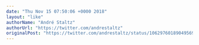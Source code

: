 ```yaml
---
date: "Thu Nov 15 07:50:06 +0000 2018"
layout: "like"
authorName: "André Staltz"
authorUrl: "https://twitter.com/andrestaltz"
originalPost: "https://twitter.com/andrestaltz/status/1062976018904956928"
---
```

